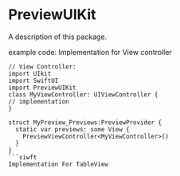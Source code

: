# PreviewUIKit

A description of this package.

example code:
Implementation for View controller
```siwft
// View Controller:
import UIkit
import SwiftUI
import PreviewUIKit
class MyViewController: UIViewController {
// implementation 
}

struct MyPreview_Previews:PreviewProvider {
  static var previews: some View {
    PreviewViewController<MyViewController>()
  }
}
```siwft
Implementation For TableView


